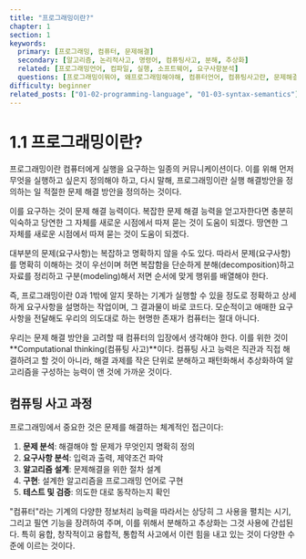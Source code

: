 ```yaml
---
title: "프로그래밍이란?"
chapter: 1
section: 1
keywords: 
  primary: [프로그래밍, 컴퓨터, 문제해결]
  secondary: [알고리즘, 논리적사고, 명령어, 컴퓨팅사고, 분해, 추상화]
  related: [프로그래밍언어, 컴파일, 실행, 소프트웨어, 요구사항분석]
  questions: [프로그래밍이뭐야, 왜프로그래밍해야해, 컴퓨터언어, 컴퓨팅사고란, 문제해결능력]
difficulty: beginner
related_posts: ["01-02-programming-language", "01-03-syntax-semantics"]
---
```


# 1.1 프로그래밍이란?

프로그래밍이란 컴퓨터에게 실행을 요구하는 일종의 커뮤니케이션이다. 이를 위해 먼저 무엇을 실행하고 싶은지 정의해야 하고, 다시 말해, 프로그래밍이란 실행 해결방안을 정의하는 일 적절한 문제 해결 방안을 정의하는 것이다.

이를 요구하는 것이 문제 해결 능력이다. 복잡한 문제 해결 능력을 얻고자한다면 충분히 익숙하고 당연한 그 자체를 새로운 시점에서 따져 묻는 것이 도움이 되겠다. 땅연한 그 자체를 새로운 시점에서 따져 묻는 것이 도움이 되겠다.

대부분의 문제(요구사항)는 복잡하고 명확하지 않을 수도 있다. 따라서 문제(요구사항)를 명확히 이해하는 것이 우선이며 허면 복잡함을 단순하게 분해(decomposition)하고 자료를 정리하고 구분(modeling)해서 저면 순서에 맞게 행위를 배열해야 한다.

즉, 프로그래밍이란 0과 1밖에 알지 못하는 기계가 실행할 수 있을 정도로 정확하고 상세하게 요구사항을 설명하는 작업이며, 그 결과물이 바로 코드다. 모순적이고 애매한 요구사항을 전달해도 우리의 의도대로 하는 현명한 존재가 컴퓨터는 절대 아니다.

우리는 문제 해결 방안을 고려할 때 컴퓨터의 입장에서 생각해야 한다. 이를 위한 것이 **Computational thinking(컴퓨팅 사고)**이다. 컴퓨팅 사고 능력은 직관과 직접 해결하려고 할 것이 아니라, 해결 과제를 작은 단위로 분해하고 패턴화해서 추상화하여 알고리즘을 구성하는 능력이 앤 것에 가까운 것이다.

## 컴퓨팅 사고 과정

프로그래밍에서 중요한 것은 문제를 해결하는 체계적인 접근이다:

1. **문제 분석**: 해결해야 할 문제가 무엇인지 명확히 정의
2. **요구사항 분석**: 입력과 출력, 제약조건 파악  
3. **알고리즘 설계**: 문제해결을 위한 절차 설계
4. **구현**: 설계한 알고리즘을 프로그래밍 언어로 구현
5. **테스트 및 검증**: 의도한 대로 동작하는지 확인

"컴퓨터"라는 기계의 다양한 정보처리 능력을 따라서는 상당히 그 사용을 펼치는 시기, 그리고 필연 기능을 장려하여 주며, 이를 위해서 분해하고 추상화는 그것 사용에 간섭된다. 특히 융합, 창작적이고 융합적, 통합적 사고에서 이런 힘을 내고 있는 것이 다양한 수준에 이르는 것이다.
